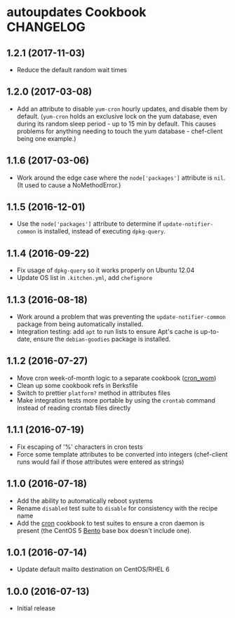 # autoupdates Cookbook CHANGELOG

## 1.2.1 (2017-11-03)

- Reduce the default random wait times

## 1.2.0 (2017-03-08)

- Add an attribute to disable `yum-cron` hourly updates, and disable them
  by default. (`yum-cron` holds an exclusive lock on the yum database,
  even during its random sleep period - up to 15 min by default. This causes
  problems for anything needing to touch the yum database - chef-client being
  one example.)

## 1.1.6 (2017-03-06)

- Work around the edge case where the `node['packages']` attribute is `nil`.
  (It used to cause a NoMethodError.)

## 1.1.5 (2016-12-01)

- Use the `node['packages']` attribute to determine if `update-notifier-common`
  is installed, instead of executing `dpkg-query`.

## 1.1.4 (2016-09-22)

- Fix usage of `dpkg-query` so it works properly on Ubuntu 12.04
- Update OS list in `.kitchen.yml`, add `chefignore`

## 1.1.3 (2016-08-18)

- Work around a problem that was preventing the `update-notifier-common` package
  from being automatically installed.
- Integration testing: add `apt` to run lists to ensure Apt's cache is
  up-to-date, ensure the `debian-goodies` package is installed.

## 1.1.2 (2016-07-27)

- Move cron week-of-month logic to a separate cookbook ([cron_wom](https://github.com/cla-rce/cron_wom))
- Clean up some cookbook refs in Berksfile
- Switch to prettier `platform?` method in attributes files
- Make integration tests more portable by using the `crontab` command instead of
  reading crontab files directly

## 1.1.1 (2016-07-19)

- Fix escaping of '%' characters in cron tests
- Force some template attributes to be converted into integers (chef-client runs
  would fail if those attributes were entered as strings)

## 1.1.0 (2016-07-18)

- Add the ability to automatically reboot systems
- Rename `disabled` test suite to `disable` for consistency with the recipe name
- Add the [cron](https://supermarket.chef.io/cookbooks/cron) cookbook to test
  suites to ensure a cron daemon is present (the CentOS 5
  [Bento](https://github.com/chef/bento) base box doesn't include one).

## 1.0.1 (2016-07-14)

- Update default mailto destination on CentOS/RHEL 6

## 1.0.0 (2016-07-13)

- Initial release
